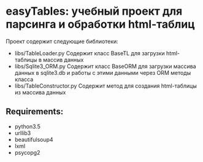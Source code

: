  easyTables: учебный проект для парсинга и обработки html-таблиц
 =================
 Проект содержит следующие библиотеки:
 * libs/TableLoader.py   Содержит класс BaseTL для загрузки html-таблицы в массив данных
 * libs/Sqlite3_ORM.py   Содержит класс BaseORM для загрузки массива данных в sqlite3.db и работы с этими данными через ORM методы класса
 * libs/TableConstructor.py Содержит метод для создания html-таблицы из массива данных 
 
 
 
 Requirements:
 -----------------
 * python3.5
 * urllib3
 * beautifulsoup4
 * lxml
 * psycopg2
